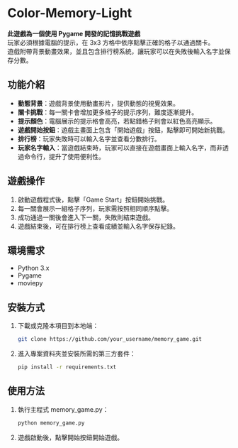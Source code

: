# Color-Memory-Light

**此遊戲為一個使用 Pygame 開發的記憶挑戰遊戲**  
玩家必須根據電腦的提示，在 3x3 方格中依序點擊正確的格子以通過關卡。  
遊戲附帶背景動畫效果，並且包含排行榜系統，讓玩家可以在失敗後輸入名字並保存分數。

## 功能介紹

- **動態背景**：遊戲背景使用動畫影片，提供動態的視覺效果。
- **關卡挑戰**：每一關卡會增加更多格子的提示序列，難度逐漸提升。
- **提示顏色**：電腦展示的提示格會高亮，若點錯格子則會以紅色高亮顯示。
- **遊戲開始按鈕**：遊戲主畫面上包含「開始遊戲」按鈕，點擊即可開始新挑戰。
- **排行榜**：玩家失敗時可以輸入名字並查看分數排行。
- **玩家名字輸入**：當遊戲結束時，玩家可以直接在遊戲畫面上輸入名字，而非透過命令行，提升了使用便利性。

## 遊戲操作

1. 啟動遊戲程式後，點擊「Game Start」按鈕開始挑戰。
2. 每一關會展示一組格子序列，玩家需按照相同順序點擊。
3. 成功通過一關後會進入下一關，失敗則結束遊戲。
4. 遊戲結束後，可在排行榜上查看成績並輸入名字保存紀錄。

## 環境需求

- Python 3.x
- Pygame
- moviepy

## 安裝方式

1. 下載或克隆本項目到本地端：
   ```bash
   git clone https://github.com/your_username/memory_game.git
2. 進入專案資料夾並安裝所需的第三方套件：
    ```bash
    pip install -r requirements.txt

## 使用方法
1. 執行主程式 memory_game.py：
    ```bash
    python memory_game.py
2. 遊戲啟動後，點擊開始按鈕開始遊戲。